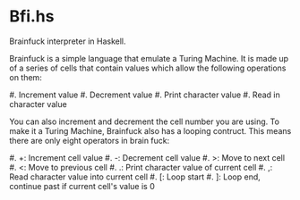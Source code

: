# Bfi.hs

Brainfuck interpreter in Haskell.

Brainfuck is a simple language that emulate a Turing Machine. It is
made up of a series of cells that contain values which allow the
following operations on them: 

#. Increment value
#. Decrement value
#. Print character value
#. Read in character value

You can also increment and decrement the cell number you are using. To
make it a Turing Machine, Brainfuck also has a looping contruct. This
means there are only eight operators in brain fuck:

#. +: Increment cell value
#. -: Decrement cell value
#. >: Move to next cell
#. <: Move to previous cell
#. .: Print character value of current cell
#. ,: Read character value into current cell
#. [: Loop start
#. ]: Loop end, continue past if current cell's value is 0
